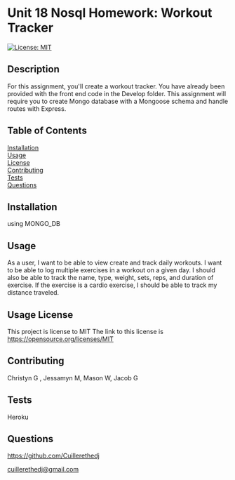 # Unit 18 Nosql Homework: Workout Tracker
[![License: MIT](https://img.shields.io/badge/License-MIT-yellow.svg)](https://opensource.org/licenses/MIT)

## Description 

For this assignment, you'll create a workout tracker. You have already been provided with the front end code in the Develop folder. This assignment will require you to create Mongo database with a Mongoose schema and handle routes with Express.

## Table of Contents

[Installation](#Installation)  
[Usage](#Usage)  
[License](#License)  
[Contributing](#Contribution-Guidelines)  
[Tests](#How-To-Test)  
[Questions](#Questions)

## Installation

using MONGO_DB

## Usage

As a user, I want to be able to view create and track daily workouts. I want to be able to log multiple exercises in a workout on a given day. I should also be able to track the name, type, weight, sets, reps, and duration of exercise. If the exercise is a cardio exercise, I should be able to track my distance traveled.

## Usage License
This project is license to MIT
The link to this license is https://opensource.org/licenses/MIT

## Contributing 

Christyn G , Jessamyn M, Mason W, Jacob G

## Tests

Heroku 

## Questions

https://github.com/Cuillerethedj  


cuillerethedj@gmail.com

